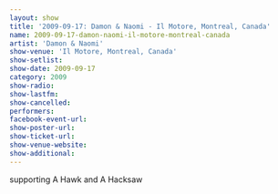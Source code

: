 ```yaml
---
layout: show
title: '2009-09-17: Damon & Naomi - Il Motore, Montreal, Canada'
name: 2009-09-17-damon-naomi-il-motore-montreal-canada
artist: 'Damon & Naomi'
show-venue: 'Il Motore, Montreal, Canada'
show-setlist: 
show-date: 2009-09-17
category: 2009
show-radio: 
show-lastfm: 
show-cancelled: 
performers: 
facebook-event-url: 
show-poster-url: 
show-ticket-url: 
show-venue-website: 
show-additional: 
---
```


supporting A Hawk and A Hacksaw